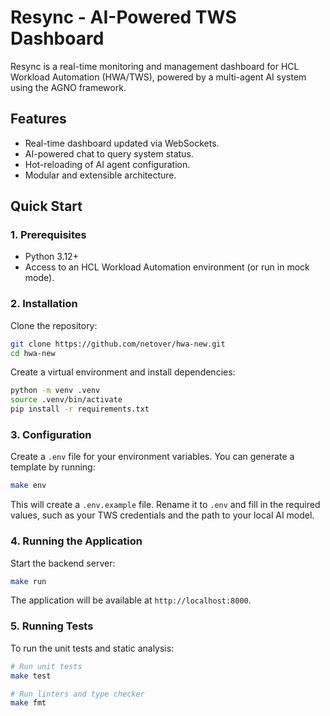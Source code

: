 # Resync - AI-Powered TWS Dashboard

Resync is a real-time monitoring and management dashboard for HCL Workload Automation (HWA/TWS), powered by a multi-agent AI system using the AGNO framework.

## Features
- Real-time dashboard updated via WebSockets.
- AI-powered chat to query system status.
- Hot-reloading of AI agent configuration.
- Modular and extensible architecture.

## Quick Start

### 1. Prerequisites
- Python 3.12+
- Access to an HCL Workload Automation environment (or run in mock mode).

### 2. Installation
Clone the repository:
```bash
git clone https://github.com/netover/hwa-new.git
cd hwa-new
```

Create a virtual environment and install dependencies:
```bash
python -m venv .venv
source .venv/bin/activate
pip install -r requirements.txt
```

### 3. Configuration
Create a `.env` file for your environment variables. You can generate a template by running:
```bash
make env
```
This will create a `.env.example` file. Rename it to `.env` and fill in the required values, such as your TWS credentials and the path to your local AI model.

### 4. Running the Application
Start the backend server:
```bash
make run
```
The application will be available at `http://localhost:8000`.

### 5. Running Tests
To run the unit tests and static analysis:
```bash
# Run unit tests
make test

# Run linters and type checker
make fmt
```
